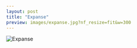 ```yaml
---
layout: post
title: "Expanse"
preview: images/expanse.jpg?nf_resize=fit&w=300
---
```


![Expanse](/images/expanse.jpg?nf_resize=fit&w=900)
